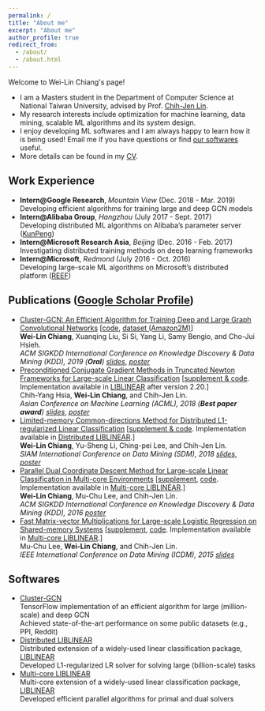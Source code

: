 ```yaml
---
permalink: /
title: "About me"
excerpt: "About me"
author_profile: true
redirect_from: 
  - /about/
  - /about.html
---
```


Welcome to Wei-Lin Chiang's page!

* I am a Masters student in the Department of Computer Science at National Taiwan University, advised by Prof. [Chih-Jen Lin](https://www.csie.ntu.edu.tw/~cjlin/).
* My research interests include optimization for machine learning, data mining, scalable ML algorithms and its system design.
* I enjoy developing ML softwares and I am always happy to learn how it is being used! Email me if you have questions or find [our softwares](#softwares) useful.
* More details can be found in my [CV](https://infwinston.github.io/files/docs/CV.pdf).

## Work Experience

- **Intern@Google Research**, *Mountain View* (Dec. 2018 - Mar. 2019)  
  Developing efficient algorithms for training large and deep GCN models
- **Intern@Alibaba Group**, *Hangzhou* (July 2017 - Sept. 2017)  
  Developing distributed ML algorithms on Alibaba’s parameter server ([KunPeng](https://www.kdd.org/kdd2017/papers/view/kunpeng-parameter-server-based-distributed-learning-systems-and-its-applica))
- **Intern@Microsoft Research Asia**, *Beijing* (Dec. 2016 - Feb. 2017)  
  Investigating distributed training methods on deep learning frameworks
- **Intern@Microsoft**, *Redmond* (July 2016 - Oct. 2016)  
  Developing large-scale ML algorithms on Microsoft’s distributed platform ([REEF](https://reef.apache.org/))

## Publications ([Google Scholar Profile](https://scholar.google.com/citations?user=87nZphcAAAAJ&hl=en))

- [Cluster-GCN: An Efficient Algorithm for Training Deep and Large Graph Convolutional Networks](https://arxiv.org/abs/1905.07953) [[code](https://github.com/google-research/google-research/tree/master/cluster_gcn), [dataset (Amazon2M)](http://web.cs.ucla.edu/~chohsieh/data/Amazon2M.tar.gz)]  
  **Wei-Lin Chiang**, Xuanqing Liu, Si Si, Yang Li, Samy Bengio, and Cho-Jui Hsieh.  
  *ACM SIGKDD International Conference on Knowledge Discovery & Data Mining (KDD), 2019 (**Oral**)* [*slides*](https://infwinston.github.io/files/kdd19/slides.pdf), [*poster*](https://infwinston.github.io/files/kdd19/poster.pdf)  
- [Preconditioned Conjugate Gradient Methods in Truncated Newton Frameworks for Large-scale Linear Classification](http://proceedings.mlr.press/v95/hsia18a.html) [[supplement & code](https://www.csie.ntu.edu.tw/~cjlin/papers/tron_pcg/). Implementation available in [LIBLINEAR](https://www.csie.ntu.edu.tw/~cjlin/liblinear/) after version 2.20.]  
  Chih-Yang Hsia, **Wei-Lin Chiang**, and Chih-Jen Lin.  
  *Asian Conference on Machine Learning (ACML), 2018 (**Best paper award**)* [*slides*](https://infwinston.github.io/files/acml18/slides.pdf), [*poster*](https://infwinston.github.io/files/acml18/poster.pdf)    
- [Limited-memory Common-directions Method for Distributed L1-regularized Linear Classification](https://www.csie.ntu.edu.tw/~cjlin/papers/l-commdir-l1/OWL-commdir.pdf) [[supplement & code](https://www.csie.ntu.edu.tw/~cjlin/papers/l-commdir-l1/). Implementation available in [Distributed LIBLINEAR](https://www.csie.ntu.edu.tw/~cjlin/libsvmtools/distributed-liblinear/).]  
  **Wei-Lin Chiang**, Yu-Sheng Li, Ching-pei Lee, and Chih-Jen Lin.  
  *SIAM International Conference on Data Mining (SDM), 2018* [*slides*](https://infwinston.github.io/files/sdm18/slides.pdf), [*poster*](https://infwinston.github.io/files/sdm18/poster.pdf)   
- [Parallel Dual Coordinate Descent Method for Large-scale Linear Classification in Multi-core Environments](https://www.csie.ntu.edu.tw/~cjlin/papers/multicore_cddual.pdf) [[supplement](https://www.csie.ntu.edu.tw/~cjlin/libsvmtools/multicore-liblinear/multicore_cddual_supplement.pdf), [code](https://www.csie.ntu.edu.tw/~cjlin/libsvmtools/multicore-liblinear/exp-code.tar.gz). Implementation available in [Multi-core LIBLINEAR](https://www.csie.ntu.edu.tw/~cjlin/libsvmtools/multicore-liblinear/).]  
  **Wei-Lin Chiang**, Mu-Chu Lee, and Chih-Jen Lin.  
  *ACM SIGKDD International Conference on Knowledge Discovery & Data Mining (KDD), 2016* [*poster*](https://infwinston.github.io/files/kdd16/poster.pdf)   
- [Fast Matrix-vector Multiplications for Large-scale Logistic Regression on Shared-memory Systems](https://www.csie.ntu.edu.tw/~cjlin/papers/multicore_liblinear_icdm.pdf) [[supplement](https://www.csie.ntu.edu.tw/~cjlin/libsvmtools/multicore-liblinear/supplement.pdf), [code](https://www.csie.ntu.edu.tw/~cjlin/libsvmtools/multicore-liblinear/exp_code.zip). Implementation available in [Multi-core LIBLINEAR](https://www.csie.ntu.edu.tw/~cjlin/libsvmtools/multicore-liblinear/).]  
  Mu-Chu Lee, **Wei-Lin Chiang**, and Chih-Jen Lin.  
  *IEEE International Conference on Data Mining (ICDM), 2015* [*slides*](https://infwinston.github.io/files/icdm15/slides.pdf)   

## Softwares

- [Cluster-GCN](https://github.com/google-research/google-research/tree/master/cluster_gcn)  
  TensorFlow implementation of an efficient algorithm for large (million-scale) and deep GCN  
  Achieved state-of-the-art performance on some public datasets (e.g., PPI, Reddit)
- [Distributed LIBLINEAR](https://www.csie.ntu.edu.tw/~cjlin/libsvmtools/distributed-liblinear/)  
  Distributed extension of a widely-used linear classification package, [LIBLINEAR](https://github.com/cjlin1/liblinear)  
  Developed L1-regularized LR solver for solving large (billion-scale) tasks
- [Multi-core LIBLINEAR](https://www.csie.ntu.edu.tw/~cjlin/libsvmtools/multicore-liblinear/)  
  Multi-core extension of a widely-used linear classification package, [LIBLINEAR](https://github.com/cjlin1/liblinear)  
  Developed efficient parallel algorithms for primal and dual solvers
